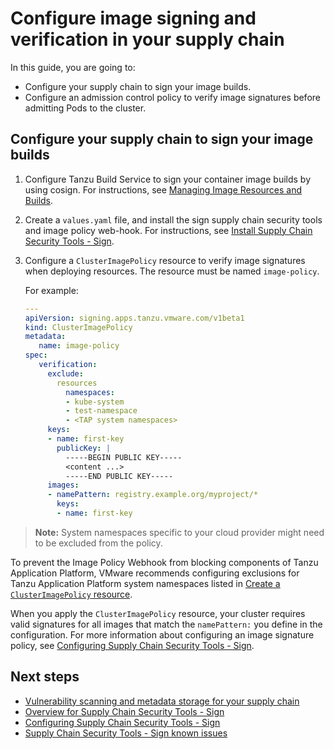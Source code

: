 # Configure image signing and verification in your supply chain

In this guide, you are going to:

  - Configure your supply chain to sign your image builds.
  - Configure an admission control policy to verify image signatures before admitting Pods to the cluster.

## <a id="config-sc-to-img-builds"></a>Configure your supply chain to sign your image builds

1. Configure Tanzu Build Service to sign your container image builds by using cosign. For instructions, see [Managing Image Resources and Builds](https://docs.vmware.com/en/Tanzu-Build-Service/1.6/vmware-tanzu-build-service/GUID-managing-images.html).
2. Create a `values.yaml` file, and install the sign supply chain security tools and image policy web-hook. For instructions, see [Install Supply Chain Security Tools - Sign](../install-components.md#install-scst-sign).
3. Configure a `ClusterImagePolicy` resource to verify image signatures when deploying resources. The resource must be named `image-policy`.

    For example:

    ```yaml
    ---
    apiVersion: signing.apps.tanzu.vmware.com/v1beta1
    kind: ClusterImagePolicy
    metadata:
       name: image-policy
    spec:
       verification:
         exclude:
           resources
             namespaces:
             - kube-system
             - test-namespace
             - <TAP system namespaces>
         keys:
         - name: first-key
           publicKey: |
             -----BEGIN PUBLIC KEY-----
             <content ...>
             -----END PUBLIC KEY-----
         images:
         - namePattern: registry.example.org/myproject/*
           keys:
           - name: first-key

    ```

> **Note:** System namespaces specific to your cloud provider might need to be excluded from the policy.

To prevent the Image Policy Webhook from blocking components of Tanzu Application Platform, VMware recommends configuring exclusions for Tanzu Application Platform system namespaces listed in [Create a `ClusterImagePolicy` resource](../scst-sign/configuring.md#create-cip-resource).

When you apply the `ClusterImagePolicy` resource, your cluster requires valid signatures for all images that match the `namePattern:` you define in the configuration. For more information about configuring an image signature policy, see [Configuring Supply Chain Security Tools - Sign](../scst-sign/configuring.md).

## <a id="config-img-next-steps"></a>Next steps

- [Vulnerability scanning and metadata storage for your supply chain](about-vulnerability-scan-store.md)
- [Overview for Supply Chain Security Tools - Sign](../scst-sign/overview.md)
- [Configuring Supply Chain Security Tools - Sign](../scst-sign/configuring.md)
- [Supply Chain Security Tools - Sign known issues](../release-notes.md)

